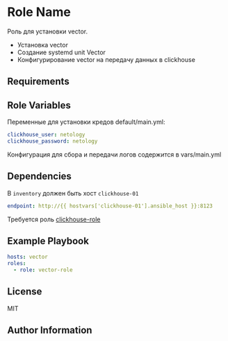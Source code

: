 Role Name
=========

Роль для установки vector.
- Установка vector
- Создание systemd unit Vector
- Конфигурирование vector на передачу данных в clickhouse

Requirements
------------

Role Variables
--------------

Переменные для установки кредов
default/main.yml:
```yaml
clickhouse_user: netology
clickhouse_password: netology
```

Конфигурация для сбора и передачи логов содержится в vars/main.yml

Dependencies
------------

В `inventory` должен быть хост `clickhouse-01`
```yaml
endpoint: http://{{ hostvars['clickhouse-01'].ansible_host }}:8123
```

Требуется роль [clickhouse-role](https://github.com/Valdem88/clickhouse-role)

Example Playbook
----------------

```yaml
hosts: vector
roles:
  - role: vector-role
```

License
-------

MIT

Author Information
------------------
